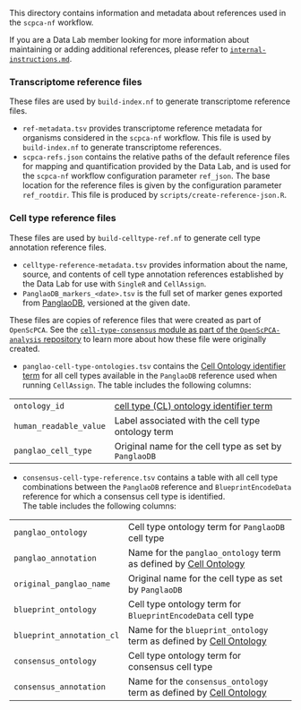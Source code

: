 This directory contains information and metadata about references used in the `scpca-nf` workflow.

If you are a Data Lab member looking for more information about maintaining or adding additional references, please refer to [`internal-instructions.md`](../internal-instructions.md).

### Transcriptome reference files

These files are used by `build-index.nf` to generate transcriptome reference files.

- `ref-metadata.tsv` provides transcriptome reference metadata for organisms considered in the `scpca-nf` workflow.
This file is used by `build-index.nf` to generate transcriptome references.
- `scpca-refs.json` contains the relative paths of the default reference files for mapping and quantification provided by the Data Lab, and is used for the `scpca-nf` workflow configuration parameter `ref_json`.
  The base location for the reference files is given by the configuration parameter `ref_rootdir`.
  This file is produced by `scripts/create-reference-json.R`.


### Cell type reference files

These files are used by `build-celltype-ref.nf` to generate cell type annotation reference files.

- `celltype-reference-metadata.tsv` provides information about the name, source, and contents of cell type annotation references established by the Data Lab for use with `SingleR` and `CellAssign`.
- `PanglaoDB_markers_<date>.tsv` is the full set of marker genes exported from [PanglaoDB](https://panglaodb.se), versioned at the given date.

These files are copies of reference files that were created as part of `OpenScPCA`. 
See the [`cell-type-consensus` module as part of the `OpenScPCA-analysis` repository](https://github.com/AlexsLemonade/OpenScPCA-analysis/tree/v0.2.2/analyses/cell-type-consensus) to learn more about how these file were originally created. 

- `panglao-cell-type-ontologies.tsv` contains the [Cell Ontology identifier term](https://www.ebi.ac.uk/ols4/ontologies/cl) for all cell types available in the `PanglaoDB` reference used when running `CellAssign`. 
The table includes the following columns:

|  |   |
| --- | --- |
| `ontology_id` | [cell type (CL) ontology identifier term](https://www.ebi.ac.uk/ols4/ontologies/cl) |
| `human_readable_value` | Label associated with the cell type ontology term |
| `panglao_cell_type` | Original name for the cell type as set by `PanglaoDB` |

- `consensus-cell-type-reference.tsv` contains a table with all cell type combinations between the `PanglaoDB` reference and `BlueprintEncodeData` reference for which a consensus cell type is identified.  
The table includes the following columns: 

|  |   |
| --- | --- |
| `panglao_ontology` | Cell type ontology term for `PanglaoDB` cell type |
| `panglao_annotation` | Name for the `panglao_ontology` term as defined by [Cell Ontology](https://www.ebi.ac.uk/ols4/ontologies/cl) |
| `original_panglao_name` | Original name for the cell type as set by `PanglaoDB` |
| `blueprint_ontology` | Cell type ontology term for `BlueprintEncodeData` cell type |
| `blueprint_annotation_cl` | Name for the `blueprint_ontology` term as defined by [Cell Ontology](https://www.ebi.ac.uk/ols4/ontologies/cl) |
| `consensus_ontology` | Cell type ontology term for consensus cell type |
| `consensus_annotation` | Name for the `consensus_ontology` term as defined by [Cell Ontology](https://www.ebi.ac.uk/ols4/ontologies/cl) |
